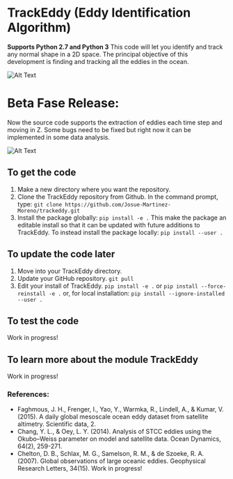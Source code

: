 # TrackEddy (Eddy Identification Algorithm)
**Supports Python 2.7 and Python 3**
This code will let you identify and track any normal shape in a 2D space. The principal objective of this development is finding and tracking all the eddies in the ocean. 

![Alt Text](https://github.com/Josue-Martinez-Moreno/trackeddy/blob/master/output/eddyn_13.gif "Eddy trajectory in the Souther Ocean")



# Beta Fase Release:
Now the source code supports the extraction of eddies each time step and moving in Z. Some bugs need to be fixed but right now it can be implemented in some data analysis.

![Alt Text](https://github.com/Josue-Martinez-Moreno/trackeddy/blob/master/output/eddy_removal.jpg "Extraction off eddies in the Southern Ocean [Data provided by Adele Morrison].")

## To get the code

1. Make a new directory where you want the repository.
1. Clone the TrackEddy repository from Github. In the command prompt, type:
`git clone https://github.com/Josue-Martinez-Moreno/trackeddy.git`
1. Install the package globally:
`pip install -e .`
This make the package an editable install so that it can be updated with future additions to TrackEddy. To instead install the package locally:
`pip install --user .`


## To update the code later

1. Move into your TrackEddy directory.
1. Update your GitHub repository.
`git pull`
1. Edit your install of TrackEddy.
`pip install -e .` 
or
`pip install --force-reinstall -e .`
or, for local installation: 
`pip install --ignore-installed --user .`


## To test the code

Work in progress!

## To learn more about the module TrackEddy

Work in progress!

### References:
* Faghmous, J. H., Frenger, I., Yao, Y., Warmka, R., Lindell, A., & Kumar, V. (2015). A daily global mesoscale ocean eddy dataset from satellite altimetry. Scientific data, 2.
* Chang, Y. L., & Oey, L. Y. (2014). Analysis of STCC eddies using the Okubo–Weiss parameter on model and satellite data. Ocean Dynamics, 64(2), 259-271.
* Chelton, D. B., Schlax, M. G., Samelson, R. M., & de Szoeke, R. A. (2007). Global observations of large oceanic eddies. Geophysical Research Letters, 34(15).
Work in progress!
